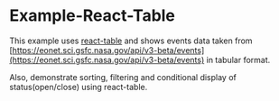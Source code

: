 # Example-React-Table

This example uses [react-table](https://github.com/tannerlinsley/react-table) and shows events data taken from [https://eonet.sci.gsfc.nasa.gov/api/v3-beta/events](https://eonet.sci.gsfc.nasa.gov/api/v3-beta/events) in tabular format.

Also, demonstrate sorting, filtering and conditional display of status(open/close) using react-table.
